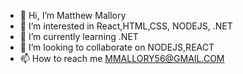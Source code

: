 - 👋 Hi, I’m Matthew Mallory
- 👀 I’m interested in React,HTML,CSS, NODEJS, .NET
- 🌱 I’m currently learning .NET
- 💞️ I’m looking to collaborate on NODEJS,REACT
- 📫 How to reach me MMALLORY56@GMAIL.COM

<!---
mmallory56/mmallory56 is a ✨ special ✨ repository because its `README.md` (this file) appears on your GitHub profile.
You can click the Preview link to take a look at your changes.
--->
